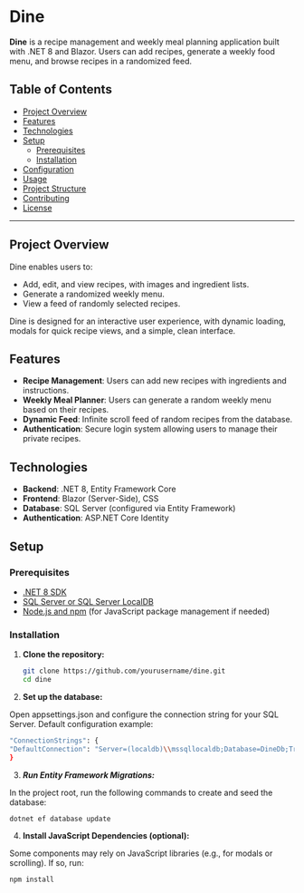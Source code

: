 # Dine

**Dine** is a recipe management and weekly meal planning application built with .NET 8 and Blazor. Users can add recipes, generate a weekly food menu, and browse recipes in a randomized feed.

## Table of Contents

- [Project Overview](#project-overview)
- [Features](#features)
- [Technologies](#technologies)
- [Setup](#setup)
  - [Prerequisites](#prerequisites)
  - [Installation](#installation)
- [Configuration](#configuration)
- [Usage](#usage)
- [Project Structure](#project-structure)
- [Contributing](#contributing)
- [License](#license)

---

## Project Overview

Dine enables users to:
- Add, edit, and view recipes, with images and ingredient lists.
- Generate a randomized weekly menu.
- View a feed of randomly selected recipes.
  
Dine is designed for an interactive user experience, with dynamic loading, modals for quick recipe views, and a simple, clean interface.

## Features

- **Recipe Management**: Users can add new recipes with ingredients and instructions.
- **Weekly Meal Planner**: Users can generate a random weekly menu based on their recipes.
- **Dynamic Feed**: Infinite scroll feed of random recipes from the database.
- **Authentication**: Secure login system allowing users to manage their private recipes.

## Technologies

- **Backend**: .NET 8, Entity Framework Core
- **Frontend**: Blazor (Server-Side), CSS
- **Database**: SQL Server (configured via Entity Framework)
- **Authentication**: ASP.NET Core Identity

## Setup

### Prerequisites

- [.NET 8 SDK](https://dotnet.microsoft.com/download/dotnet/8.0)
- [SQL Server or SQL Server LocalDB](https://www.microsoft.com/en-us/sql-server/sql-server-downloads)
- [Node.js and npm](https://nodejs.org/) (for JavaScript package management if needed)

### Installation

1. **Clone the repository:**

   ```bash
   git clone https://github.com/yourusername/dine.git
   cd dine

2. **Set up the database:**

Open appsettings.json and configure the connection string for your SQL Server.
Default configuration example:
   ```bash
"ConnectionStrings": {
  "DefaultConnection": "Server=(localdb)\\mssqllocaldb;Database=DineDb;Trusted_Connection=True;MultipleActiveResultSets=true"
}
```
3. ***Run Entity Framework Migrations:***

In the project root, run the following commands to create and seed the database:
   ```bash
dotnet ef database update
 ```
4. **Install JavaScript Dependencies (optional):**

Some components may rely on JavaScript libraries (e.g., for modals or scrolling). If so, run:
 ```bash
npm install

